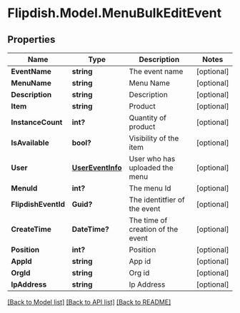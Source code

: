# Flipdish.Model.MenuBulkEditEvent
## Properties

Name | Type | Description | Notes
------------ | ------------- | ------------- | -------------
**EventName** | **string** | The event name | [optional] 
**MenuName** | **string** | Menu Name | [optional] 
**Description** | **string** | Description | [optional] 
**Item** | **string** | Product | [optional] 
**InstanceCount** | **int?** | Quantity of product | [optional] 
**IsAvailable** | **bool?** | Visibility of the item | [optional] 
**User** | [**UserEventInfo**](UserEventInfo.md) | User who has uploaded the menu | [optional] 
**MenuId** | **int?** | The menu Id | [optional] 
**FlipdishEventId** | **Guid?** | The identitfier of the event | [optional] 
**CreateTime** | **DateTime?** | The time of creation of the event | [optional] 
**Position** | **int?** | Position | [optional] 
**AppId** | **string** | App id | [optional] 
**OrgId** | **string** | Org id | [optional] 
**IpAddress** | **string** | Ip Address | [optional] 

[[Back to Model list]](../README.md#documentation-for-models) [[Back to API list]](../README.md#documentation-for-api-endpoints) [[Back to README]](../README.md)

